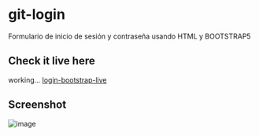 # git-login

Formulario de inicio de sesión y contraseña usando HTML y BOOTSTRAP5

## Check it live here

working...
[login-bootstrap-live](https://choosealicense.com/licenses/mit/)

## Screenshot

![image](https://user-images.githubusercontent.com/85379478/215278666-b1968042-c664-47d1-bfa8-73a64e48fe31.png)
